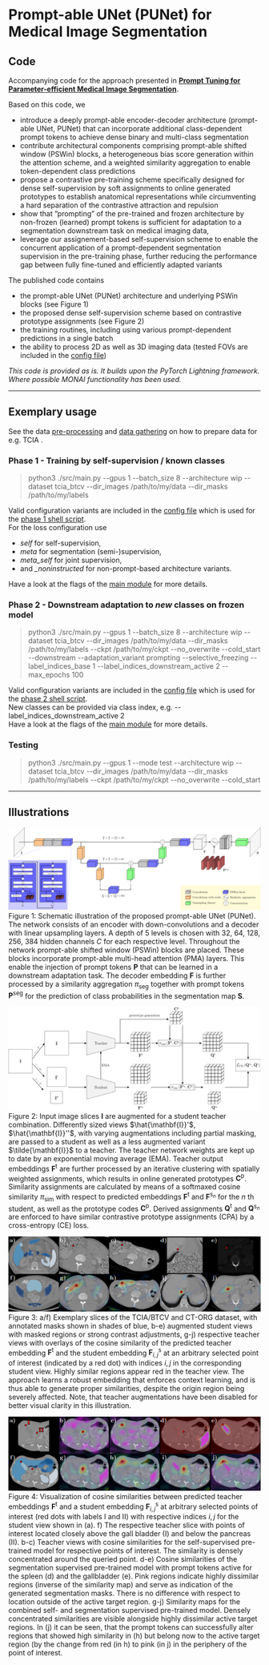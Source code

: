 # Prompt-able UNet (PUNet) for Medical Image Segmentation

## Code

Accompanying code for the approach presented in [**Prompt Tuning for Parameter-efficient Medical Image Segmentation**](https://arxiv.org/abs/2211.09233).    

Based on this code, we

* introduce a deeply prompt-able encoder-decoder architecture (prompt-able UNet, PUNet) that can incorporate additional class-dependent prompt tokens to achieve dense binary and multi-class segmentation
* contribute architectural components comprising prompt-able shifted window (PSWin) blocks, a heterogeneous bias score generation within the attention scheme, and a weighted similarity aggregation to enable token-dependent
class predictions
* propose a contrastive pre-training scheme specifically designed for dense self-supervision by soft assignments to
online generated prototypes to establish anatomical representations while circumventing a hard separation of the
contrastive attraction and repulsion
* show that ”prompting” of the pre-trained and frozen architecture by non-frozen (learned) prompt tokens is sufficient
for adaptation to a segmentation downstream task on medical imaging data,
* leverage our assignement-based self-supervision scheme to enable the concurrent application of a prompt-dependent segmentation supervision in the pre-training
phase, further reducing the performance gap between fully fine-tuned and efficiently adapted variants

   

The published code contains
* the prompt-able UNet (PUNet) architecture and underlying PSWin blocks (see Figure 1)
* the proposed dense self-supervision scheme based on contrastive prototype assignments (see Figure 2)
* the training routines, including using various prompt-dependent predictions in a single batch
* the ability to process 2D as well as 3D imaging data (tested FOVs are included in the [config file](./shell/cfgs.sh))

*This code is provided as is. It builds upon the PyTorch Lightning framework. Where possible MONAI functionality has been used.*

___
## Exemplary usage

See the data [pre-processing](.src/data/datasets/prepare_tcia.py) and [data gathering](.src/data/datasets/gather_tcia_btcv.py) on how to prepare data for e.g. TCIA .

### Phase 1 - Training by self-supervision / known classes

> python3 ./src/main.py --gpus 1 --batch_size 8 --architecture wip --dataset tcia_btcv --dir_images /path/to/my/data --dir_masks /path/to/my/labels

Valid configuration variants are included in the [config file](./shell/cfgs.sh) which is used for the [phase 1 shell script](./shell/train_p1.sh).  
For the loss configuration use 
* *self* for self-supervision,
* *meta* for segmentation (semi-)supervision,
* *meta_self* for joint supervision,
* and *_noninstructed* for non-prompt-based architecture variants.

Have a look at the flags of the [main module](./src/modules/instruction_model.py) for more details.

### Phase 2 - Downstream adaptation to *new* classes on frozen model

> python3 ./src/main.py --gpus 1 --batch_size 8 --architecture wip --dataset tcia_btcv --dir_images /path/to/my/data --dir_masks /path/to/my/labels --ckpt /path/to/my/ckpt --no_overwrite --cold_start --downstream --adaptation_variant prompting --selective_freezing --label_indices_base 1 --label_indices_downstream_active 2 --max_epochs 100

Valid configuration variants are included in the [config file](./shell/cfgs.sh) which is used for the [phase 2 shell script](./shell/train_p2.sh).  
New classes can be provided via class index, e.g. --label_indices_downstream_active 2  
Have a look at the flags of the [main module](./src/modules/instruction_model.py) for more details.

### Testing

> python3 ./src/main.py --gpus 1 --mode test --architecture wip --dataset tcia_btcv --dir_images /path/to/my/data --dir_masks /path/to/my/labels --ckpt /path/to/my/ckpt --no_overwrite --cold_start


___
## Illustrations
![architecture](./figures/architecture.png)    
Figure 1: Schematic illustration of the proposed prompt-able UNet (PUNet). The network consists of an encoder with down-convolutions and a decoder with linear upsampling layers. A depth of 5 levels is chosen with 32, 64, 128, 256, 384 hidden channels $C$ for each respective level. Throughout the network prompt-able shifted window (PSWin) blocks are placed. These blocks incorporate prompt-able multi-head attention (PMA) layers. This enable the injection of prompt tokens $\mathbf{P}$ that can be learned in a downstream adaptation task. The decoder embedding $\mathbf{F}$ is further processed by a similarity aggregation $\pi_{\mathrm{seg}}$ together with prompt tokens $\mathbf{P}^{\mathrm{seg}}$ for the prediction of class probabilities in the segmentation map $\mathbf{S}$.

![training scheme](./figures/training_scheme.png)   
Figure 2: Input image slices $\mathbf{I}$ are augmented for a student teacher combination. Differently sized views $\hat{\mathbf{I}}'$, $\hat{\mathbf{I}}''$, with varying augmentations including partial masking, are passed to a student as well as a less augmented variant $\tilde{\mathbf{I}}$ to a teacher. The teacher network weights are kept up to date by an exponential moving average (EMA). Teacher output embeddings $\mathbf{F}^{\mathrm{t}}$ are further processed by an iterative clustering with spatially weighted assignments, which results in online generated prototypes $\mathbf{C}^{\mathrm{p}}$. Similarity assignments are calculated by means of a softmaxed cosine similarity $\pi_{\mathrm{sim}}$ with respect to predicted embeddings $\mathbf{F}^{\mathrm{t}}$ and $\mathbf{F}^{\mathrm{s}_n}$ for the $n$ th student, as well as the prototype codes $\mathbf{C}^{\mathrm{p}}$. Derived assignments $\mathbf{Q}^{\mathrm{t}}$ and $\mathbf{Q}^{\mathrm{s}_n}$ are enforced to have similar contrastive prototype assignments (CPA) by a cross-entropy (CE) loss.

![data](./figures/data_overview.png)   
Figure 3: a/f) Exemplary slices of the TCIA/BTCV and CT-ORG dataset, with annotated masks shown in shades of blue, b-e) augmented student views with masked regions or strong contrast adjustments, g-j) respective teacher views with overlays of the cosine similarity of the predicted teacher embedding $\mathbf{F}^{\mathrm{t}}$ and the student embedding $\mathbf{F}^{\mathrm{s}}_{i,j}$ at an arbitrary selected point of interest (indicated by a red dot) with indices $i,j$ in the corresponding student view. Highly similar regions appear red in the teacher view. The approach learns a robust embedding that enforces context learning, and is thus able to generate proper similarities, despite the origin region being severely affected. Note, that teacher augmentations have been disabled for better visual clarity in this illustration.

![similarities](./figures/similarity_overlays.png)   
Figure 4: Visualization of cosine similarities between predicted teacher embeddings $\mathbf{F}^{\mathrm{t}}$ and a student embedding $\mathbf{F}^{\mathrm{s}}_{i,j}$ at arbitrary selected points of interest (red dots with labels I and II) with respective indices $i,j$ for the student view shown in (a). f) The respective teacher slice with points of interest located closely above the gall bladder (I) and below the pancreas (II). b-c) Teacher views with cosine similarities for the self-supervised pre-trained model for respective points of interest. The similarity is densely concentrated around the queried point. d-e) Cosine similarities of the segmentation supervised pre-trained model with prompt tokens active for the spleen (d) and the gallbladder (e). Pink regions indicate highly dissimilar regions (inverse of the similarity map) and serve as indication of the generated segmentation masks. There is no difference with respect to location outside of the active target region. g-j) Similarity maps for the combined self- and segmentation supervised pre-trained model. Densely concentrated similarities are visible alongside highly dissimilar active target regions. In (j) it can be seen, that the prompt tokens can successfully alter regions that showed high similarity in (h) but belong now to the active target region (by the change from red (in h) to pink (in j) in the periphery of the point of interest.
